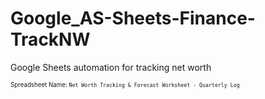 # Google_AS-Sheets-Finance-TrackNW
Google Sheets automation for tracking net worth

<sup><sub>Spreadsheet Name: `Net Worth Tracking & Forecast Worksheet - Quarterly Log`</sup></sub>
